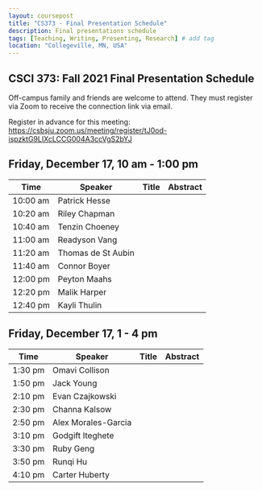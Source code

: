 ```yaml
---
layout: coursepost
title: "CS373 - Final Presentation Schedule"
description: Final presentations schedule
tags: [Teaching, Writing, Presenting, Research] # add tag
location: "Collegeville, MN, USA"
---
```


## CSCI 373: Fall 2021 Final Presentation Schedule

Off-campus family and friends are welcome to attend.  They must register via Zoom to receive the connection link via email.

Register in advance for this meeting:
https://csbsju.zoom.us/meeting/register/tJ0od-ispzktG9LIXcLCCG004A3ccVgS2bYJ 

## Friday, December 17, 10 am - 1:00 pm

| **Time** | **Speaker** | **Title** | **Abstract** |
| -------- | ----------- | --------- | ------------ |
| 10:00 am | Patrick Hesse | | |
| 10:20 am | Riley Chapman | | |
| 10:40 am | Tenzin Choeney| | |
| 11:00 am | Readyson Vang | | |
| 11:20 am | Thomas de St Aubin| | |
| 11:40 am | Connor Boyer| | |
| 12:00 pm | Peyton Maahs| | |
| 12:20 pm | Malik Harper| | |
| 12:40 pm | Kayli Thulin| | 


## Friday, December 17, 1 - 4 pm

| **Time** | **Speaker** | **Title** | **Abstract** |
| -------- | ----------- | --------- | ------------ |
| 1:30 pm | Omavi Collison | | |
| 1:50 pm | Jack Young| | |
| 2:10 pm | Evan Czajkowski| | |
| 2:30 pm | Channa Kalsow| | |
| 2:50 pm | Alex Morales-Garcia| | |
| 3:10 pm | Godgift Iteghete| | |
| 3:30 pm | Ruby Geng| | |
| 3:50 pm | Runqi Hu| | |
| 4:10 pm | Carter Huberty| | |